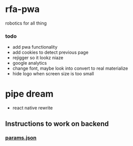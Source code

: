 # rfa-pwa
robotics for all thing

### todo
- add pwa functionality
- add cookies to detect previous page
- rejigger so it lookz niaze
- google analytics
- change font, maybe look into convert to real materialize
- hide logo when screen size is too small
# pipe dream
- react native rewrite

## Instructions to work on backend

### [params.json](params/params.json)
